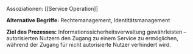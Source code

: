 Assoziationen: [[Service Operation]]

**Alternative Begriffe:**
Rechtemanagement, Identitätsmanagement

**Ziel des Prozesses:**
Informationssicherheitsverwaltung gewährleisten – autorisierten Nutzern den Zugang zu einem Service zu ermöglichen, während der Zugang für nicht autorisierte Nutzer verhindert wird.